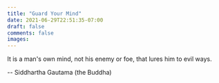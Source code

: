 ```yaml
---
title: "Guard Your Mind"
date: 2021-06-29T22:51:35-07:00
draft: false
comments: false
images:
---
```


It is a man's own mind, not his enemy or foe, that lures him to evil ways.


-- Siddhartha Gautama (the Buddha)

